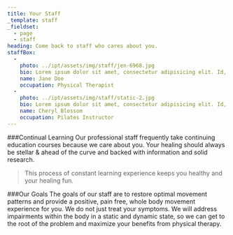```yaml
---
title: Your Staff
_template: staff
_fieldset:
  - page
  - staff
heading: Come back to staff who cares about you.
staffBox:
  -
    photo: ../ipt/assets/img/staff/jen-6968.jpg
    bio: Lorem ipsum dolor sit amet, consectetur adipisicing elit. Id, molestiae, explicabo in quae quia eligendi vitae numquam corrupti vero consequuntur esse nisi quibusdam corporis soluta odit laborum tempora totam aspernatur.
    name: Jane Doe
    occupation: Physical Therapist
  -
    photo: ../ipt/assets/img/staff/static-2.jpg
    bio: Lorem ipsum dolor sit amet, consectetur adipisicing elit. Id, molestiae, explicabo in quae quia eligendi vitae numquam corrupti vero consequuntur esse nisi quibusdam corporis soluta odit laborum tempora totam aspernatur.
    name: Cheryl Blossom
    occupation: Pilates Instructor
---
```

###Continual Learning
Our professional staff frequently take continuing education courses because we care about you. Your healing should always be stellar & ahead of the curve and backed with information and solid research.

>This process of constant learning experience keeps you healthy and your healing fun.

###Our Goals
The goals of our staff are to restore optimal movement patterns and provide a positive, pain free, whole body movement experience for you. We do not just treat your symptoms. We will address impairments within the body in a static and dynamic state, so we can get to the root of the problem and maximize your benefits from physical therapy.